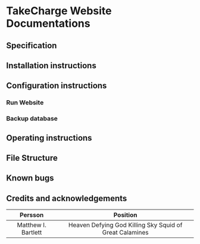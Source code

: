 # TakeCharge Website Documentations

## Specification

## Installation instructions

## Configuration instructions

### Run Website

### Backup database

## Operating instructions

## File Structure

## Known bugs

## Credits and acknowledgements

| Persson             | Position                                                |
|:-------------------:|:-------------------------------------------------------:|
| Matthew I. Bartlett | Heaven Defying God Killing Sky Squid of Great Calamines |
